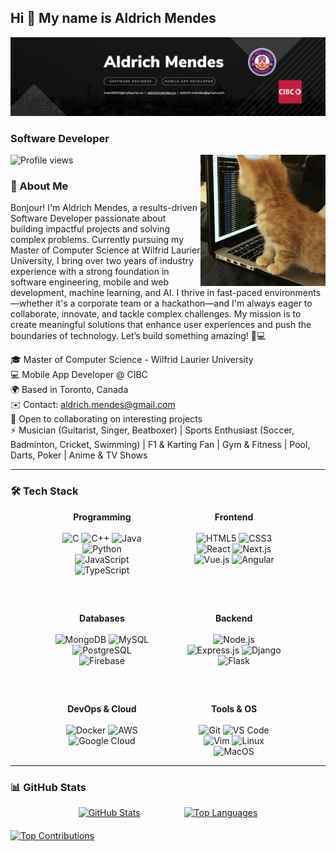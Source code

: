 ## Hi 👋 My name is Aldrich Mendes

<div align="center">
  <img src="https://github.com/AldrichMendes/AldrichMendes/blob/main/banner.png">
</div>

### Software Developer

<img align="right" alt="Coding" width="200" src="https://github.com/AldrichMendes/AldrichMendes/blob/main/coding_animated.gif">

<p align="left">
  <img src="https://komarev.com/ghpvc/?username=aldrichmendes&label=Profile%20views&color=0e75b6&style=flat" alt="Profile views" />
</p>

### 🚀 About Me
Bonjour! I'm Aldrich Mendes, a results-driven Software Developer passionate about building impactful projects and solving complex problems. Currently pursuing my Master of Computer Science at Wilfrid Laurier University, I bring over two years of industry experience with a strong foundation in software engineering, mobile and web development, machine learning, and AI. I thrive in fast-paced environments—whether it's a corporate team or a hackathon—and I'm always eager to collaborate, innovate, and tackle complex challenges. My mission is to create meaningful solutions that enhance user experiences and push the boundaries of technology. Let’s build something amazing! 🚀💻

🎓 Master of Computer Science - Wilfrid Laurier University  
💻 Mobile App Developer @ CIBC  
🌍 Based in Toronto, Canada  
✉️ Contact: [aldrich.mendes@gmail.com](mailto:aldrich.mendes@gmail.com)  
🤝 Open to collaborating on interesting projects  
⚡ Musician (Guitarist, Singer, Beatboxer) | Sports Enthusiast (Soccer, Badminton, Cricket, Swimming) | F1 & Karting Fan | Gym & Fitness | Pool, Darts, Poker | Anime & TV Shows

---

### 🛠️ Tech Stack

<div style="display: flex; flex-wrap: wrap; justify-content: center; gap: 60px;">

  <div align="center" style="width: 30%;">
    <strong>Programming</strong><br><br>
    <img src="https://raw.githubusercontent.com/danielcranney/readme-generator/main/public/icons/skills/c-colored.svg" width="36" height="36" alt="C" />
    <img src="https://raw.githubusercontent.com/danielcranney/readme-generator/main/public/icons/skills/cplusplus-colored.svg" width="36" height="36" alt="C++" />
    <img src="https://raw.githubusercontent.com/danielcranney/readme-generator/main/public/icons/skills/java-colored.svg" width="36" height="36" alt="Java" />
    <img src="https://raw.githubusercontent.com/danielcranney/readme-generator/main/public/icons/skills/python-colored.svg" width="36" height="36" alt="Python" />
    <img src="https://raw.githubusercontent.com/danielcranney/readme-generator/main/public/icons/skills/javascript-colored.svg" width="36" height="36" alt="JavaScript" />
    <img src="https://raw.githubusercontent.com/danielcranney/readme-generator/main/public/icons/skills/typescript-colored.svg" width="36" height="36" alt="TypeScript" />
  </div>

  <div align="center" style="width: 30%;">
    <strong>Frontend</strong><br><br>
    <img src="https://raw.githubusercontent.com/danielcranney/readme-generator/main/public/icons/skills/html5-colored.svg" width="36" height="36" alt="HTML5" />
    <img src="https://raw.githubusercontent.com/danielcranney/readme-generator/main/public/icons/skills/css3-colored.svg" width="36" height="36" alt="CSS3" />
    <img src="https://raw.githubusercontent.com/danielcranney/readme-generator/main/public/icons/skills/react-colored.svg" width="36" height="36" alt="React" />
    <img src="https://raw.githubusercontent.com/danielcranney/readme-generator/main/public/icons/skills/nextjs-colored.svg" width="36" height="36" alt="Next.js" />
    <img src="https://raw.githubusercontent.com/danielcranney/readme-generator/main/public/icons/skills/vuejs-colored.svg" width="36" height="36" alt="Vue.js" />
    <img src="https://raw.githubusercontent.com/danielcranney/readme-generator/main/public/icons/skills/angularjs-colored.svg" width="36" height="36" alt="Angular" />
  </div>

  <div align="center" style="width: 30%;">
    <strong>Databases</strong><br><br>
    <img src="https://raw.githubusercontent.com/danielcranney/readme-generator/main/public/icons/skills/mongodb-colored.svg" width="36" height="36" alt="MongoDB" />
    <img src="https://raw.githubusercontent.com/danielcranney/readme-generator/main/public/icons/skills/mysql-colored.svg" width="36" height="36" alt="MySQL" />
    <img src="https://raw.githubusercontent.com/danielcranney/readme-generator/main/public/icons/skills/postgresql-colored.svg" width="36" height="36" alt="PostgreSQL" />
    <img src="https://raw.githubusercontent.com/danielcranney/readme-generator/main/public/icons/skills/firebase-colored.svg" width="36" height="36" alt="Firebase" />
  </div>

  <div align="center" style="width: 30%;">
    <strong>Backend</strong><br><br>
    <img src="https://raw.githubusercontent.com/danielcranney/readme-generator/main/public/icons/skills/nodejs-colored.svg" width="36" height="36" alt="Node.js" />
    <img src="https://raw.githubusercontent.com/danielcranney/readme-generator/main/public/icons/skills/express-colored.svg" width="36" height="36" alt="Express.js" />
    <img src="https://raw.githubusercontent.com/danielcranney/readme-generator/main/public/icons/skills/django-colored.svg" width="36" height="36" alt="Django" />
    <img src="https://raw.githubusercontent.com/danielcranney/readme-generator/main/public/icons/skills/flask-colored.svg" width="36" height="36" alt="Flask" />
  </div>

  <div align="center" style="width: 30%;">
    <strong>DevOps & Cloud</strong><br><br>
    <img src="https://raw.githubusercontent.com/danielcranney/readme-generator/main/public/icons/skills/docker-colored.svg" width="36" height="36" alt="Docker" />
    <img src="https://raw.githubusercontent.com/danielcranney/readme-generator/main/public/icons/skills/aws-colored.svg" width="36" height="36" alt="AWS" />
    <img src="https://raw.githubusercontent.com/danielcranney/readme-generator/main/public/icons/skills/googlecloud-colored.svg" width="36" height="36" alt="Google Cloud" />
  </div>

  <div align="center" style="width: 30%;">
    <strong>Tools & OS</strong><br><br>
    <img src="https://raw.githubusercontent.com/danielcranney/readme-generator/main/public/icons/skills/git-colored.svg" width="36" height="36" alt="Git" />
    <img src="https://raw.githubusercontent.com/danielcranney/readme-generator/main/public/icons/skills/visualstudiocode.svg" width="36" height="36" alt="VS Code" />
    <img src="https://raw.githubusercontent.com/danielcranney/readme-generator/main/public/icons/skills/vim.svg" width="36" height="36" alt="Vim" />
    <img src="https://raw.githubusercontent.com/danielcranney/readme-generator/main/public/icons/skills/linux-colored.svg" width="36" height="36" alt="Linux" />
    <img src="https://raw.githubusercontent.com/danielcranney/readme-generator/main/public/icons/skills/macos-colored.svg" width="36" height="36" alt="MacOS" />
  </div>

</div>


---

### 📊 GitHub Stats

<div style="display: flex; justify-content: center; align-items: center; flex-wrap: wrap; gap: 70px; margin-bottom: 20px;">
  
  <a href="http://www.github.com/AldrichMendes">
    <img src="https://github-readme-stats.vercel.app/api?username=AldrichMendes&show_icons=true&title_color=0891b2&text_color=ffffff&icon_color=0891b2&bg_color=1c1917&hide_border=true" alt="GitHub Stats" />
  </a>
  
  <a href="https://github.com/AldrichMendes">
    <img src="https://github-readme-stats.vercel.app/api/top-langs/?username=AldrichMendes&langs_count=8&layout=compact&title_color=0891b2&text_color=ffffff&icon_color=0891b2&bg_color=1c1917&hide_border=true" alt="Top Languages" />
  </a>

</div>

<a href="https://github-contributor-stats.vercel.app/api?username=AldrichMendes&limit=5&theme=flat&combine_all_yearly_contributions=true">
  <img src="https://github-contributor-stats.vercel.app/api?username=AldrichMendes&limit=5&theme=flat" alt="Top Contributions" />
</a>

